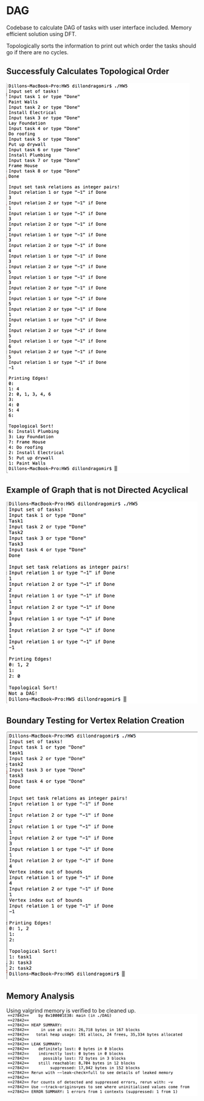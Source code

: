 # DAG
Codebase to calculate DAG of tasks with user interface included. Memory efficient solution using DFT.

Topologically sorts the information to print out which order the tasks should go if there are no cycles.

## Successfuly Calculates Topological Order
![Alt text](Success_DAG.png?raw=true "DAG Success")

## Example of Graph that is not Directed Acyclical
![Alt text](Not_DAG.png?raw=true "Not a DAG")

## Boundary Testing for Vertex Relation Creation
![Alt text](Vertex_Out_Of_Bounds.png?raw=true "Invalid Vertex Relation")

## Memory Analysis
Using valgrind memory is verified to be cleaned up.
![Alt text](Memory_Leak_Analysis.png?raw=true "Analyze Memory Leak")
